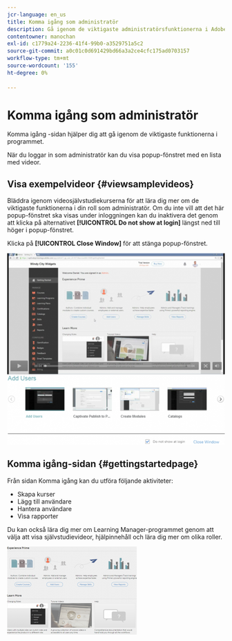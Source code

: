 ```yaml
---
jcr-language: en_us
title: Komma igång som administratör
description: Gå igenom de viktigaste administratörsfunktionerna i Adobe Learning Manager på sidan Komma igång.
contentowner: manochan
exl-id: c1779a24-2236-41f4-99b0-a3529751a5c2
source-git-commit: a0c01c0d691429bd66a3a2ce4cfc175ad0703157
workflow-type: tm+mt
source-wordcount: '155'
ht-degree: 0%

---
```


# Komma igång som administratör

Komma igång -sidan hjälper dig att gå igenom de viktigaste funktionerna i programmet.

När du loggar in som administratör kan du visa popup-fönstret med en lista med videor.

## Visa exempelvideor {#viewsamplevideos}

Bläddra igenom videosjälvstudiekurserna för att lära dig mer om de viktigaste funktionerna i din roll som administratör. Om du inte vill att det här popup-fönstret ska visas under inloggningen kan du inaktivera det genom att klicka på alternativet **[!UICONTROL Do not show at login]** längst ned till höger i popup-fönstret.

Klicka på **[!UICONTROL Close Window]** för att stänga popup-fönstret.

![](assets/welcome-videos-e1439961904106.png)

## Komma igång-sidan {#gettingstartedpage}

Från sidan Komma igång kan du utföra följande aktiviteter:

* Skapa kurser
* Lägg till användare
* Hantera användare
* Visa rapporter

Du kan också lära dig mer om Learning Manager-programmet genom att välja att visa självstudievideor, hjälpinnehåll och lära dig mer om olika roller.

![](assets/admin-landing-page-300x204.png)

